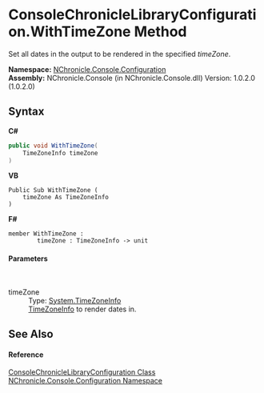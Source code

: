 # ConsoleChronicleLibraryConfiguration.WithTimeZone Method 
 

Set all dates in the output to be rendered in the specified *timeZone*.

**Namespace:**&nbsp;<a href="N_NChronicle_Console_Configuration.md">NChronicle.Console.Configuration</a><br />**Assembly:**&nbsp;NChronicle.Console (in NChronicle.Console.dll) Version: 1.0.2.0 (1.0.2.0)

## Syntax

**C#**<br />
``` C#
public void WithTimeZone(
	TimeZoneInfo timeZone
)
```

**VB**<br />
``` VB
Public Sub WithTimeZone ( 
	timeZone As TimeZoneInfo
)
```

**F#**<br />
``` F#
member WithTimeZone : 
        timeZone : TimeZoneInfo -> unit 

```


#### Parameters
&nbsp;<dl><dt>timeZone</dt><dd>Type: <a href="http://msdn2.microsoft.com/en-us/library/bb396389" target="_blank">System.TimeZoneInfo</a><br /><a href="http://msdn2.microsoft.com/en-us/library/bb396389" target="_blank">TimeZoneInfo</a> to render dates in.</dd></dl>

## See Also


#### Reference
<a href="T_NChronicle_Console_Configuration_ConsoleChronicleLibraryConfiguration.md">ConsoleChronicleLibraryConfiguration Class</a><br /><a href="N_NChronicle_Console_Configuration.md">NChronicle.Console.Configuration Namespace</a><br />
